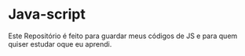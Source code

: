 # Java-script
Este Repositório é feito para guardar meus códigos de JS e para quem quiser estudar oque eu aprendi.
